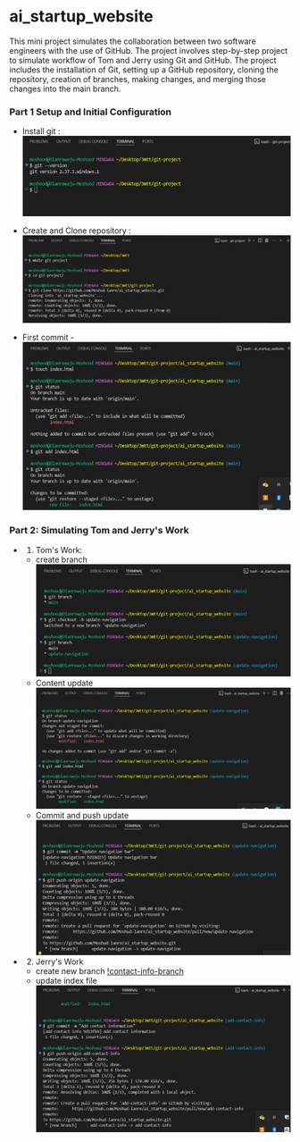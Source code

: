 # ai_startup_website

This mini project simulates the collaboration between two software engineers with the use of GitHub.
The project involves step-by-step project to simulate workflow of Tom and Jerry using Git and GitHub. The project includes the installation of Git, setting up a GitHub repository, cloning the repository, creation of branches, making changes, and merging those changes into the main branch.

### Part 1 Setup and Initial Configuration

- Install git : ![git_install_proof](screenshots/01-git-version.png)

- Create and Clone repository : ![create_repo](screenshots/02-git-clone.png)

- First commit - ![first_commit](screenshots/03-index-first-change.png)

### Part 2: Simulating Tom and Jerry's Work
- 1. Tom's Work:
    - create branch ![update-navigation-branch](screenshots/05-git-branch.png)
    - Content update ![index_update](screenshots/06-tom-change.png)
    - Commit and push update ![push_update](screenshots/07-tom-change-push.png)
- 2. Jerry's Work
    - create new branch [!contact-info-branch](screenshots/08-pull-update.png)
    - update index file ![contact-info-update](screenshots/09-jerry-updade-push.png)

     